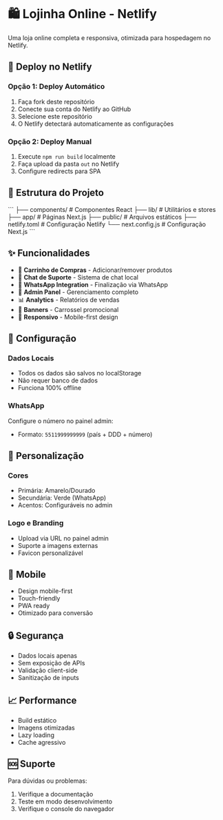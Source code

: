 # 🛍️ Lojinha Online - Netlify

Uma loja online completa e responsiva, otimizada para hospedagem no Netlify.

## 🚀 Deploy no Netlify

### Opção 1: Deploy Automático
1. Faça fork deste repositório
2. Conecte sua conta do Netlify ao GitHub
3. Selecione este repositório
4. O Netlify detectará automaticamente as configurações

### Opção 2: Deploy Manual
1. Execute `npm run build` localmente
2. Faça upload da pasta `out` no Netlify
3. Configure redirects para SPA

## 📁 Estrutura do Projeto

\`\`\`
├── components/          # Componentes React
├── lib/                # Utilitários e stores
├── app/                # Páginas Next.js
├── public/             # Arquivos estáticos
├── netlify.toml        # Configuração Netlify
└── next.config.js      # Configuração Next.js
\`\`\`

## ✨ Funcionalidades

- 🛒 **Carrinho de Compras** - Adicionar/remover produtos
- 💬 **Chat de Suporte** - Sistema de chat local
- 📱 **WhatsApp Integration** - Finalização via WhatsApp
- 🎨 **Admin Panel** - Gerenciamento completo
- 📊 **Analytics** - Relatórios de vendas
- 🎯 **Banners** - Carrossel promocional
- 📱 **Responsivo** - Mobile-first design

## 🔧 Configuração

### Dados Locais
- Todos os dados são salvos no localStorage
- Não requer banco de dados
- Funciona 100% offline

### WhatsApp
Configure o número no painel admin:
- Formato: `5511999999999` (país + DDD + número)

## 🎨 Personalização

### Cores
- Primária: Amarelo/Dourado
- Secundária: Verde (WhatsApp)
- Acentos: Configuráveis no admin

### Logo e Branding
- Upload via URL no painel admin
- Suporte a imagens externas
- Favicon personalizável

## 📱 Mobile

- Design mobile-first
- Touch-friendly
- PWA ready
- Otimizado para conversão

## 🔒 Segurança

- Dados locais apenas
- Sem exposição de APIs
- Validação client-side
- Sanitização de inputs

## 📈 Performance

- Build estático
- Imagens otimizadas
- Lazy loading
- Cache agressivo

## 🆘 Suporte

Para dúvidas ou problemas:
1. Verifique a documentação
2. Teste em modo desenvolvimento
3. Verifique o console do navegador
